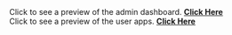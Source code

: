 <div class="text-align-center">
  Click to see a preview of the admin dashboard. <a href="https://youtu.be/VbRDWH2TuQc"><strong>Click Here</strong></a> <br />
  Click to see a preview of the user apps. <a href="https://youtu.be/uXTBwfvFTmk"><strong>Click Here</strong></a>
</div>
